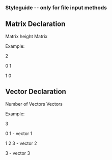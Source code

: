 ### Styleguide -- only for file input methods

## Matrix Declaration

Matrix height
Matrix

Example: 

2 

0 1 

1 0

## Vector Declaration

Number of Vectors
Vectors

Example:

3

0 1 - vector 1 

1 2 3 - vector 2 

3 - vector 3 
